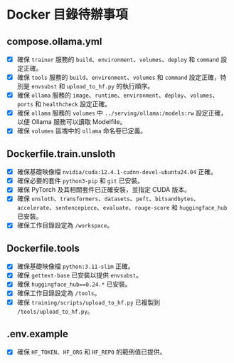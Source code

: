 # Docker 目錄待辦事項

## compose.ollama.yml
- [x] 確保 `trainer` 服務的 `build`、`environment`、`volumes`、`deploy` 和 `command` 設定正確。
- [x] 確保 `tools` 服務的 `build`、`environment`、`volumes` 和 `command` 設定正確，特別是 `envsubst` 和 `upload_to_hf.py` 的執行順序。
- [x] 確保 `ollama` 服務的 `image`、`runtime`、`environment`、`deploy`、`volumes`、`ports` 和 `healthcheck` 設定正確。
- [x] 確保 `ollama` 服務的 `volumes` 中 `../serving/ollama:/models:rw` 設定正確，以便 Ollama 服務可以讀取 Modelfile。
- [x] 確保 `volumes` 區塊中的 `ollama` 命名卷已定義。

## Dockerfile.train.unsloth
- [x] 確保基礎映像檔 `nvidia/cuda:12.4.1-cudnn-devel-ubuntu24.04` 正確。
- [x] 確保必要的套件 `python3-pip` 和 `git` 已安裝。
- [x] 確保 PyTorch 及其相關套件已正確安裝，並指定 CUDA 版本。
- [x] 確保 `unsloth`、`transformers`、`datasets`、`peft`、`bitsandbytes`、`accelerate`、`sentencepiece`、`evaluate`、`rouge-score` 和 `huggingface_hub` 已安裝。
- [x] 確保工作目錄設定為 `/workspace`。

## Dockerfile.tools
- [x] 確保基礎映像檔 `python:3.11-slim` 正確。
- [x] 確保 `gettext-base` 已安裝以提供 `envsubst`。
- [x] 確保 `huggingface_hub==0.24.*` 已安裝。
- [x] 確保工作目錄設定為 `/tools`。
- [x] 確保 `training/scripts/upload_to_hf.py` 已複製到 `/tools/upload_to_hf.py`。

## .env.example
- [x] 確保 `HF_TOKEN`、`HF_ORG` 和 `HF_REPO` 的範例值已提供。
